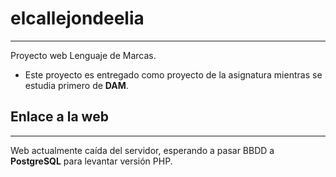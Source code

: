 # elcallejondeelia
---
Proyecto web Lenguaje de Marcas.

- Este proyecto es entregado como proyecto de la asignatura mientras se estudia primero de  **DAM**.

## Enlace a la web
---
Web actualmente caída del servidor, esperando a pasar BBDD a **PostgreSQL** para levantar versión PHP.
